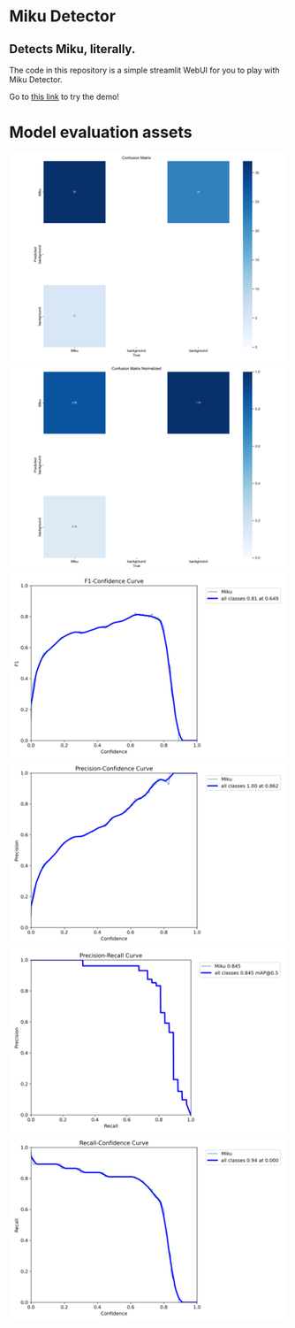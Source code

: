 # Miku Detector

## Detects Miku, literally.
The code in this repository is a simple streamlit WebUI for you to play with Miku Detector.  

Go to [this link](https://mikudet.finalappr.dev) to try the demo!
# Model evaluation assets  
![Confusion Matrix](./assets/confusion_matrix.png)
![Normalized Confusion Matrix](./assets/confusion_matrix_normalized.png)
![F1 Curve](./assets/F1_curve.png)
![P Curve](./assets/P_curve.png)
![PR Curve](./assets/PR_curve.png)
![R Curve](./assets/R_curve.png)
